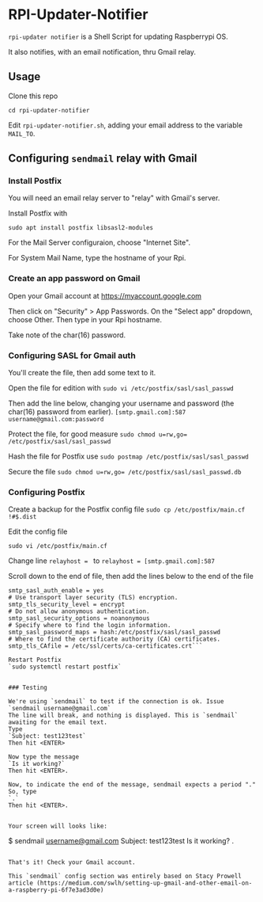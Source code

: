 # RPI-Updater-Notifier

`rpi-updater notifier` is a Shell Script for updating Raspberrypi OS.

It also notifies, with an email notification, thru Gmail relay.

## Usage

Clone this repo

```git clone https://github.com/yurifugi/rpi-updater-notifier.git
cd rpi-updater-notifier
```

Edit `rpi-updater-notifier.sh`, adding your email address to the variable `MAIL_TO`.

## Configuring `sendmail` relay with Gmail

### Install Postfix

You will need an email relay server to "relay" with Gmail's server.

Install Postfix with

`sudo apt install postfix libsasl2-modules`

For the Mail Server configuraion, choose "Internet Site".

For System Mail Name, type the hostname of your Rpi.

### Create an app password on Gmail

Open your Gmail account at https://myaccount.google.com

Then click on "Security" > App Passwords.
On the "Select app" dropdown, choose Other. Then type in your Rpi hostname.

Take note of the char(16) password.

### Configuring SASL for Gmail auth

You'll create the file, then add some text to it.

Open the file for edition with
`sudo vi /etc/postfix/sasl/sasl_passwd`

Then add the line below, changing your username and password (the char(16) password from earlier).
`[smtp.gmail.com]:587 username@gmail.com:password`

Protect the file, for good measure
`sudo chmod u=rw,go= /etc/postfix/sasl/sasl_passwd`

Hash the file for Postfix use
`sudo postmap /etc/postfix/sasl/sasl_passwd`

Secure the file
`sudo chmod u=rw,go= /etc/postfix/sasl/sasl_passwd.db`

### Configuring Postfix

Create a backup for the Postfix config file
`sudo cp /etc/postfix/main.cf !#$.dist`

Edit the config file

`sudo vi /etc/postfix/main.cf`

Change line
`relayhost = `
to
`relayhost = [smtp.gmail.com]:587`

Scroll down to the end of file, then add the lines below to the end of the file

````# Enable authentication using SASL.
smtp_sasl_auth_enable = yes
# Use transport layer security (TLS) encryption.
smtp_tls_security_level = encrypt
# Do not allow anonymous authentication.
smtp_sasl_security_options = noanonymous
# Specify where to find the login information.
smtp_sasl_password_maps = hash:/etc/postfix/sasl/sasl_passwd
# Where to find the certificate authority (CA) certificates.
smtp_tls_CAfile = /etc/ssl/certs/ca-certificates.crt```

Restart Postfix
`sudo systemctl restart postfix`


### Testing

We're using `sendmail` to test if the connection is ok. Issue
`sendmail username@gmail.com`
The line will break, and nothing is displayed. This is `sendmail` awaiting for the email text.
Type
`Subject: test123test`
Then hit <ENTER>

Now type the message
`Is it working?`
Then hit <ENTER>.

Now, to indicate the end of the message, sendmail expects a period "."
So, type
`.`
Then hit <ENTER>.


Your screen will looks like:

````

$ sendmail username@gmail.com
Subject: test123test
Is it working?
.

```

That's it! Check your Gmail account.

This `sendmail` config section was entirely based on Stacy Prowell
article (https://medium.com/swlh/setting-up-gmail-and-other-email-on-a-raspberry-pi-6f7e3ad3d0e)
```
